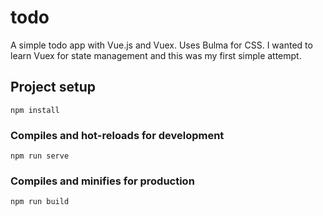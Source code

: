# todo
A simple todo app with Vue.js and Vuex. Uses Bulma for CSS. I wanted to learn Vuex for state management and this was my first simple attempt.

## Project setup
```
npm install
```

### Compiles and hot-reloads for development
```
npm run serve
```

### Compiles and minifies for production
```
npm run build
```
